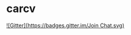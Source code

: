 # carcv
[![Gitter](https://badges.gitter.im/Join Chat.svg)](https://gitter.im/oskopek/carcv?utm_source=badge&utm_medium=badge&utm_campaign=pr-badge&utm_content=badge)